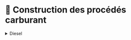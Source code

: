 # 📝 Construction des procédés carburant



<details>

<summary>Diesel</summary>

Pas de procédé disponible satisfaisant.

Procédé créé par Ecobalyse : `diesel, low-sulfur, including Euro5 emissions (RER)`&#x20;

Ce procédé comprend la consommation de carburant et les émissions directes du véhicule associées.

Ce nouveau procédé est construit à partir du procédé Ecoinvent `transport, passenger car, medium size, diesel, EURO 5, RER`. Ce procédé inclut la consommation de carburant, d'autres intrant, et un ensemble d'émissions sortant directement dans l'environnement. Dans ce procédé Ecoinvent, 5.564796E-2 kg du procédé `market group for diesel, low-sulfur, RER` sont utilisés pour 1 km de transport.

Le procédé est donc construit de la façon suivante :&#x20;

* 14.915 km de `transport, passenger car, medium size, diesel, EURO 5, RER`
  * 5.564796E-2 kg/km ; densité de 0.83kg/L
* suppression de l'ensemble des flux intermédiaires de la technoshère, exepté `market group for diesel, low-sulfur, GLO`
  * market for passenger car, diesel, GLO
  * maintenance, passenger car, RER
  * market for road, GLO
  * market for road maintenance, GLO
  * market for tyre wear emissions, passenger car, GLO
  * market for brake wear emissions, passenger car, GLO
  * market for road wear emissions, passenger car, GLO
* unité : Litre

</details>



